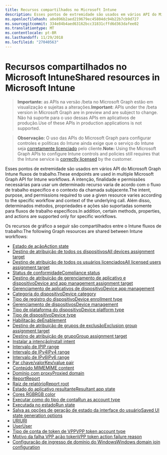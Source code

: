 ```yaml
---
title: Recursos compartilhados no Microsoft Intune
description: Esses pontos de extremidade são usados em vários API do Microsoft Graph Intune fluxos de trabalho.  A intenção, finalidade e permissões necessárias para usar um determinado recurso varia de acordo com o fluxo de trabalho específico e o contexto da chamada subjacente.  Além disso, determinados métodos, propriedades e ações são suportadas somente para fluxos de trabalho específicos.
ms.openlocfilehash: a0e896b2aed219679ec45804dc94b22b7cb9d727
ms.sourcegitcommit: 334e84b4aed63162bcc31831cffd6d363dafee02
ms.translationtype: MT
ms.contentlocale: pt-BR
ms.lasthandoff: 11/29/2018
ms.locfileid: "27040563"
---
```

# <a name="shared-resources-in-microsoft-intune"></a><span data-ttu-id="a8bce-105">Recursos compartilhados no Microsoft Intune</span><span class="sxs-lookup"><span data-stu-id="a8bce-105">Shared resources in Microsoft Intune</span></span>

> <span data-ttu-id="a8bce-106">**Importante:** as APIs na versão /beta no Microsoft Graph estão em visualização e sujeitas a alterações.</span><span class="sxs-lookup"><span data-stu-id="a8bce-106">**Important:** APIs under the /beta version in Microsoft Graph are in preview and are subject to change.</span></span> <span data-ttu-id="a8bce-107">Não há suporte para o uso dessas APIs em aplicativos de produção.</span><span class="sxs-lookup"><span data-stu-id="a8bce-107">Use of these APIs in production applications is not supported.</span></span>

> <span data-ttu-id="a8bce-108">**Observação:** O uso das APIs do Microsoft Graph para configurar controles e políticas do Intune ainda exige que o serviço do Intune seja [corretamente licenciado](https://www.microsoft.com/en-us/cloud-platform/microsoft-intune-pricing) pelo cliente.</span><span class="sxs-lookup"><span data-stu-id="a8bce-108">**Note:** Using the Microsoft Graph APIs to configure Intune controls and policies still requires that the Intune service is [correctly licensed](https://www.microsoft.com/en-us/cloud-platform/microsoft-intune-pricing) by the customer.</span></span>

<span data-ttu-id="a8bce-109">Esses pontos de extremidade são usados em vários API do Microsoft Graph Intune fluxos de trabalho.</span><span class="sxs-lookup"><span data-stu-id="a8bce-109">These endpoints are used in multiple Microsoft Graph API for Intune workflows.</span></span>  <span data-ttu-id="a8bce-110">A intenção, finalidade e permissões necessárias para usar um determinado recurso varia de acordo com o fluxo de trabalho específico e o contexto da chamada subjacente.</span><span class="sxs-lookup"><span data-stu-id="a8bce-110">The intent, purpose, and permissions required to use a given resource varies according to the specific workflow and context of the underlying call.</span></span>  <span data-ttu-id="a8bce-111">Além disso, determinados métodos, propriedades e ações são suportadas somente para fluxos de trabalho específicos.</span><span class="sxs-lookup"><span data-stu-id="a8bce-111">In addition, certain methods, properties, and actions are supported only for specific workflows.</span></span>

<span data-ttu-id="a8bce-112">Os recursos de gráfico a seguir são compartilhados entre o Intune fluxos de trabalho:</span><span class="sxs-lookup"><span data-stu-id="a8bce-112">The following Graph resources are shared between Intune workflows:</span></span>

- [<span data-ttu-id="a8bce-113">Estado de ação</span><span class="sxs-lookup"><span data-stu-id="a8bce-113">Action state</span></span>](intune-shared-actionstate.md)
- [<span data-ttu-id="a8bce-114">Destino de atribuição de todos os dispositivos</span><span class="sxs-lookup"><span data-stu-id="a8bce-114">All devices assignment target</span></span>](intune-shared-alldevicesassignmenttarget.md)
- [<span data-ttu-id="a8bce-115">Destino de atribuição de todos os usuários licenciados</span><span class="sxs-lookup"><span data-stu-id="a8bce-115">All licensed users assignment target</span></span>](intune-shared-alllicensedusersassignmenttarget.md)
- [<span data-ttu-id="a8bce-116">Status de conformidade</span><span class="sxs-lookup"><span data-stu-id="a8bce-116">Compliance status</span></span>](intune-shared-compliancestatus.md)
- [<span data-ttu-id="a8bce-117">Destino de atribuição de gerenciamento de aplicativo e dispositivo</span><span class="sxs-lookup"><span data-stu-id="a8bce-117">Device and app management assignment target</span></span>](intune-shared-deviceandappmanagementassignmenttarget.md)
- [<span data-ttu-id="a8bce-118">Gerenciamento de aplicativos de dispositivo</span><span class="sxs-lookup"><span data-stu-id="a8bce-118">Device app management</span></span>](intune-shared-deviceappmanagement.md)
- [<span data-ttu-id="a8bce-119">Categoria do dispositivo</span><span class="sxs-lookup"><span data-stu-id="a8bce-119">Device category</span></span>](intune-shared-devicecategory.md)
- [<span data-ttu-id="a8bce-120">Tipo de registro do dispositivo</span><span class="sxs-lookup"><span data-stu-id="a8bce-120">Device enrollment type</span></span>](intune-shared-deviceenrollmenttype.md)
- [<span data-ttu-id="a8bce-121">Gerenciamento de dispositivos</span><span class="sxs-lookup"><span data-stu-id="a8bce-121">Device management</span></span>](intune-shared-devicemanagement.md)
- [<span data-ttu-id="a8bce-122">Tipo de plataforma do dispositivo</span><span class="sxs-lookup"><span data-stu-id="a8bce-122">Device platform type</span></span>](intune-shared-deviceplatformtype.md)
- [<span data-ttu-id="a8bce-123">Tipo de dispositivo</span><span class="sxs-lookup"><span data-stu-id="a8bce-123">Device type</span></span>](intune-shared-devicetype.md)
- [<span data-ttu-id="a8bce-124">Habilitação de</span><span class="sxs-lookup"><span data-stu-id="a8bce-124">Enablement</span></span>](intune-shared-enablement.md)
- [<span data-ttu-id="a8bce-125">Destino de atribuição de grupos de exclusão</span><span class="sxs-lookup"><span data-stu-id="a8bce-125">Exclusion group assignment target</span></span>](intune-shared-exclusiongroupassignmenttarget.md)
- [<span data-ttu-id="a8bce-126">Destino de atribuição de grupo</span><span class="sxs-lookup"><span data-stu-id="a8bce-126">Group assignment target</span></span>](intune-shared-groupassignmenttarget.md)
- [<span data-ttu-id="a8bce-127">Instalar a intenção</span><span class="sxs-lookup"><span data-stu-id="a8bce-127">Install intent</span></span>](intune-shared-installintent.md)
- [<span data-ttu-id="a8bce-128">Intervalo de IP</span><span class="sxs-lookup"><span data-stu-id="a8bce-128">IP range</span></span>](intune-shared-iprange.md)
- [<span data-ttu-id="a8bce-129">Intervalo de IPv4</span><span class="sxs-lookup"><span data-stu-id="a8bce-129">IPv4 range</span></span>](intune-shared-ipv4range.md)
- [<span data-ttu-id="a8bce-130">Intervalo de IPv6</span><span class="sxs-lookup"><span data-stu-id="a8bce-130">IPv6 range</span></span>](intune-shared-ipv6range.md)
- [<span data-ttu-id="a8bce-131">Par chave/valor</span><span class="sxs-lookup"><span data-stu-id="a8bce-131">Key/value pair</span></span>](intune-shared-keyvaluepair.md)
- [<span data-ttu-id="a8bce-132">Conteúdo MIME</span><span class="sxs-lookup"><span data-stu-id="a8bce-132">MIME content</span></span>](intune-shared-mimecontent.md)
- [<span data-ttu-id="a8bce-133">Domínio com proxy</span><span class="sxs-lookup"><span data-stu-id="a8bce-133">Proxied domain</span></span>](intune-shared-proxieddomain.md)
- [<span data-ttu-id="a8bce-134">Report</span><span class="sxs-lookup"><span data-stu-id="a8bce-134">Report</span></span>](intune-shared-report.md)
- [<span data-ttu-id="a8bce-135">Raiz de relatório</span><span class="sxs-lookup"><span data-stu-id="a8bce-135">Report root</span></span>](intune-shared-reportroot.md)
- [<span data-ttu-id="a8bce-136">Estado do aplicativo resultante</span><span class="sxs-lookup"><span data-stu-id="a8bce-136">Resultant app state</span></span>](intune-shared-resultantappstate.md)
- [<span data-ttu-id="a8bce-137">Cores RGB</span><span class="sxs-lookup"><span data-stu-id="a8bce-137">RGB color</span></span>](intune-shared-rgbcolor.md)
- [<span data-ttu-id="a8bce-138">Executar como do tipo de conta</span><span class="sxs-lookup"><span data-stu-id="a8bce-138">Run as account type</span></span>](intune-shared-runasaccounttype.md)
- [<span data-ttu-id="a8bce-139">Executada no estado</span><span class="sxs-lookup"><span data-stu-id="a8bce-139">Run state</span></span>](intune-shared-runstate.md)
- [<span data-ttu-id="a8bce-140">Salva as opções de geração de estado da interface do usuário</span><span class="sxs-lookup"><span data-stu-id="a8bce-140">Saved UI state generation options</span></span>](intune-shared-saveduistategenerationoptions.md)
- [<span data-ttu-id="a8bce-141">URI</span><span class="sxs-lookup"><span data-stu-id="a8bce-141">URI</span></span>](intune-shared-uri.md)
- [<span data-ttu-id="a8bce-142">User</span><span class="sxs-lookup"><span data-stu-id="a8bce-142">User</span></span>](intune-shared-user.md)
- [<span data-ttu-id="a8bce-143">Tipo de conta de token de VPP</span><span class="sxs-lookup"><span data-stu-id="a8bce-143">VPP token account type</span></span>](intune-shared-vpptokenaccounttype.md)
- [<span data-ttu-id="a8bce-144">Motivo da falha VPP ação token</span><span class="sxs-lookup"><span data-stu-id="a8bce-144">VPP token action failure reason</span></span>](intune-shared-vpptokenactionfailurereason.md)
- [<span data-ttu-id="a8bce-145">Configuração de ingresso de domínio do Windows</span><span class="sxs-lookup"><span data-stu-id="a8bce-145">Windows domain join configuration</span></span>](intune-shared-windowsdomainjoinconfiguration.md)
